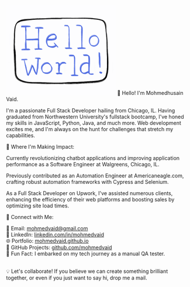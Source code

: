 <img src="https://raw.githubusercontent.com/Mohmedvaid/mohmedvaid/master/heloo_world.gif" width="300">
👋 Hello! I'm Mohmedhusain Vaid.

I'm a passionate Full Stack Developer hailing from Chicago, IL. Having graduated from Northwestern University's fullstack bootcamp, I've honed my skills in JavaScript, Python, Java, and much more. Web development excites me, and I'm always on the hunt for challenges that stretch my capabilities.

💼 Where I'm Making Impact:

Currently revolutionizing chatbot applications and improving application performance as a Software Engineer at Walgreens, Chicago, IL.

Previously contributed as an Automation Engineer at Americaneagle.com, crafting robust automation frameworks with Cypress and Selenium.

As a Full Stack Developer on Upwork, I've assisted numerous clients, enhancing the efficiency of their web platforms and boosting sales by optimizing site load times.

📌 Connect with Me:

📧 Email: [mohmedvaid@gmail.com](mailto:mohmedvaid@gmail.com)<br>
🔗 LinkedIn: [linkedin.com/in/mohmedvaid](https://www.linkedin.com/in/mohmedvaid/)<br>
🌐 Portfolio: [mohmedvaid.github.io](https://mohmedvaid.github.io/)<br>
📁 GitHub Projects: [github.com/mohmedvaid](https://github.com/Mohmedvaid/)<br>
🌟 Fun Fact: I embarked on my tech journey as a manual QA tester.<br><br>

💡 Let's collaborate! If you believe we can create something brilliant together, or even if you just want to say hi, drop me a mail.
